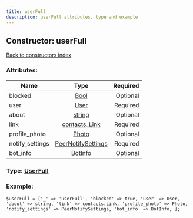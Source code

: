 ```yaml
---
title: userFull
description: userFull attributes, type and example
---
```

## Constructor: userFull  
[Back to constructors index](index.md)



### Attributes:

| Name     |    Type       | Required |
|----------|:-------------:|---------:|
|blocked|[Bool](../types/Bool.md) | Optional|
|user|[User](../types/User.md) | Required|
|about|[string](../types/string.md) | Optional|
|link|[contacts\_Link](../types/contacts_Link.md) | Required|
|profile\_photo|[Photo](../types/Photo.md) | Optional|
|notify\_settings|[PeerNotifySettings](../types/PeerNotifySettings.md) | Required|
|bot\_info|[BotInfo](../types/BotInfo.md) | Optional|



### Type: [UserFull](../types/UserFull.md)


### Example:

```
$userFull = ['_' => 'userFull', 'blocked' => true, 'user' => User, 'about' => string, 'link' => contacts.Link, 'profile_photo' => Photo, 'notify_settings' => PeerNotifySettings, 'bot_info' => BotInfo, ];
```  

